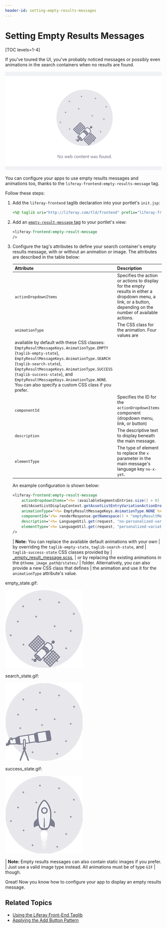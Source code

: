 ```yaml
---
header-id: setting-empty-results-messages
---
```


# Setting Empty Results Messages

[TOC levels=1-4]

If you've toured the UI, you've probably noticed messages or possibly even 
animations in the search containers when no results are found. 

![Figure 1: This is a still frame from the Web Content portlet's empty results animation.](../../../images/no-web-content-found.png)

You can configure your apps to use empty results messages and animations too, 
thanks to the `liferay-frontend:empty-results-message` tag. 

Follow these steps:

1.  Add the `liferay-frontend` taglib declaration into your portlet's 
    `init.jsp`:

    ```jsp
    <%@ taglib uri="http://liferay.com/tld/frontend" prefix="liferay-frontend" %>
    ```

2.  Add an [`empty-result-message` tag](@app-ref@/frontend-taglib/latest/taglibdocs/liferay-frontend/empty-result-message.html) 
    to your portlet's view:

    ```jsp
    <liferay-frontend:empty-result-message
    />
    ```

3.  Configure the tag's attributes to define your search container's empty 
    results message, with or without an animation or image. The attributes are 
    described in the table below:
    
    | Attribute | Description |
    | --- | --- |
    | `actionDropdownItems` | Specifies the action or actions to display for the empty results in either a dropdown menu, a link, or a button, depending on the number of available actions. |
    | `animationType` | The CSS class for the animation. Four values are 
    available by default with these CSS classes: `EmptyResultMessageKeys.AnimationType.EMPTY` (`taglib-empty-state`), `EmptyResultMessageKeys.AnimationType.SEARCH` (`taglib-search-state`), `EmptyResultMessageKeys.AnimationType.SUCCESS` (`taglib-success-state`), and `EmptyResultMessageKeys.AnimationType.NONE`. You can also specify a custom CSS class if you prefer. |
    | `componentId` | Specifies the ID for the `actionDropdownItems` component (dropdown menu, link, or button)|
    | `description` | The descriptive text to display beneath the main message. |
    | `elementType` | The type of element to replace the `x` parameter in the main message's language key `no-x-yet`. |

    An example configuration is shown below:

    ```jsp
    <liferay-frontend:empty-result-message
        actionDropdownItems="<%= (availableSegmentsEntries.size() > 0) ? 
        editAssetListDisplayContext.getAssetListEntryVariationActionDropdownItems() : null %>"
        animationType="<%= EmptyResultMessageKeys.AnimationType.NONE %>"
        componentId='<%= renderResponse.getNamespace() + "emptyResultMessageComponent" %>'
        description='<%= LanguageUtil.get(request, "no-personalized-variations-were-found") %>'
        elementType='<%= LanguageUtil.get(request, "personalized-variations") %>'
    />
    ```

    | **Note:** You can replace the available default animations with your own 
    | by overriding the `taglib-empty-state`, `taglib-search-state`, and 
    | `taglib-success-state` CSS classes provided by 
    | [_empty_result_message.scss](https://github.com/liferay/liferay-portal/blob/7.2.x/modules/apps/frontend-css/frontend-css-web/src/main/resources/META-INF/resources/taglib/_empty_result_message.scss), 
    | or by replacing the existing animations in the `@theme_image_path@/states/` 
    | folder. Alternatively, you can also provide a new CSS class that defines 
    | the animation and use it for the `animationType` attribute's value. 

empty_state.gif:

![Figure 2: If you can use the add button to add entities to the app, use the empty state animation.](../../../images/empty_state.gif)

search_state.gif:

![Figure 3: If you can use the add button to add entities to the app, use the search state animation.](../../../images/search_state.gif)

success_state.gif:

![Figure 4: If you can use the add button to add entities to the app, use the success state animation.](../../../images/success_state.gif)


| **Note:** Empty results messages can also contain static images if you prefer. 
| Just use a valid image type instead. All animations must be of type `GIF` 
| though. 

Great! Now you know how to configure your app to display an empty results 
message. 

## Related Topics

- [Using the Liferay Front-End Taglib](/docs/7-2/reference/-/knowledge_base/r/using-liferay-front-end-taglibs-in-your-portlet)
- [Applying the Add Button Pattern](/docs/7-2/frameworks/-/knowledge_base/f/applying-the-add-button-pattern)
